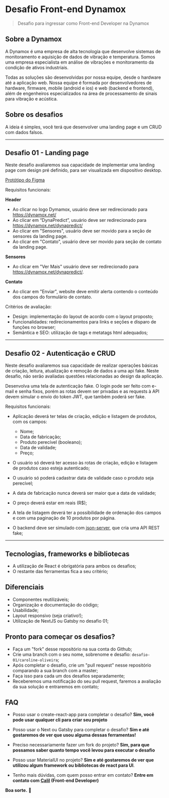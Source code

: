 # Desafio Front-end Dynamox

> Desafio para ingressar como Front-end Developer na Dynamox

## Sobre a Dynamox

A Dynamox é uma empresa de alta tecnologia que desenvolve sistemas de monitoramento e aquisição de dados de vibração e temperatura. Somos uma empresa especialista em análise de vibrações e monitoramento da condição de ativos industriais.

Todas as soluções são desenvolvidas por nossa equipe, desde o hardware até a aplicação web. Nossa equipe é formada por desenvolvedores de hardware, firmware, mobile (android e ios) e web (backend e frontend), além de engenheiros especializados na área de processamento de sinais para vibração e acústica.

## Sobre os desafios

A ideia é simples, você terá que desenvolver uma landing page e um CRUD com dados falsos.

---

## Desafio 01 - Landing page

Neste desafio avaliaremos sua capacidade de implementar uma landing page com design pré definido, para ser visualizada em dispositivo desktop.

[Protótipo do Figma](https://www.figma.com/file/oMYCDyVORucqrRrohyQpwC/Desafio-01---Front-end?node-id=0%3A1)

Requisitos funcionais:

**Header**

- Ao clicar no logo Dymamox, usuário deve ser redirecionado para https://dynamox.net/
- Ao clicar em “DynaPredict”, usuário deve ser redirecionado para https://dynamox.net/dynapredict/
- Ao clicar em "Sensores", usuário deve ser movido para a seção de sensores da landing page.
- Ao clicar em "Contato", usuário deve ser movido para seção de contato da landing page.

**Sensores**

- Ao clicar em "Ver Mais" usuário deve ser redirecionado para https://dynamox.net/dynapredict/.

**Contato**

- Ao clicar em "Enviar", website deve emitir alerta contendo o conteúdo dos campos do formulário de contato.

Critérios de avaliação:

- Design: implementação do layout de acordo com o layout proposto;
- Funcionalidades: redirecionamentos para links e seções e disparo de funções no browser;
- Semântica e SEO: utilização de tags e metatags html adequados;

---

## Desafio 02 - Autenticação e CRUD

Neste desafio avaliaremos sua capacidade de realizar operações básicas de criação, leitura, atualização e remoção de dados a uma api fake. Neste desafio, não serão avaliadas questões relacionadas ao design da aplicação.

Desenvolva uma tela de autenticação fake. O login pode ser feito com e-mail e senha fixos, porém as rotas devem ser privadas e as requests à API devem simular o envio do token JWT, que também poderá ser fake.

Requisitos funcionais:

- Aplicação deverá ter telas de criação, edição e listagem de produtos, com os campos:

  - Nome;
  - Data de fabricação;
  - Produto perecível (booleano);
  - Data de validade;
  - Preço;

- O usuário só deverá ter acesso às rotas de criação, edição e listagem de produtos caso esteja autenticado;
- O usuário só poderá cadastrar data de validade caso o produto seja perecível;
- A data de fabricação nunca deverá ser maior que a data de validade;
- O preço deverá estar em reais (R$);
- A tela de listagem deverá ter a possibilidade de ordenação dos campos e com uma paginação de 10 produtos por página.
- O backend deve ser simulado com [json-server](https://www.npmjs.com/package/json-server), que cria uma API REST fake;

---

## Tecnologias, frameworks e bibliotecas

- A utilização de React é obrigatória para ambos os desafios;
- O restante das ferramentas fica a seu critério;

## Diferenciais

- Componentes reutilizáveis;
- Organização e documentação do código;
- Usabilidade;
- Layout responsivo (seja criativo!);
- Utilização de NextJS ou Gatsby no desafio 01;

## Pronto para começar os desafios?

- Faça um "fork" desse repositório na sua conta do Github;
- Crie uma branch com o seu nome, sobrenome e desafio: `desafio-01/caroline-oliveira`;
- Após completar o desafio, crie um "pull request" nesse repositório comparando a sua branch com a master;
- Faça isso para cada um dos desafios separadamente;
- Receberemos uma notificação do seu pull request, faremos a avaliação da sua solução e entraremos em contato;

## FAQ

- Posso usar o create-react-app para completar o desafio?
  **Sim, você pode usar qualquer cli para criar seu projeto**
- Posso usar o Next ou Gatsby para completar o desafio?
  **Sim e até gostaremos de ver que usou alguma dessas ferramentas!**
- Preciso necessariamente fazer um fork do projeto?
  **Sim, para que possamos saber quanto tempo você levou para executar o desafio**
- Posso usar MaterialUI no projeto?
  **Sim e até gostaremos de ver que utilizou algum framework ou bibliotecas de react para UI**.

- Tenho mais dúvidas, com quem posso entrar em contato?
  **Entre em contato com [Calil](https://github.com/amaralc) (Front-end Developer)**

**Boa sorte.** 🚀
